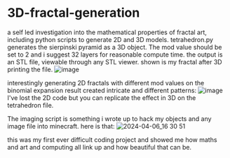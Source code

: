 # 3D-fractal-generation
a self led investigation into the mathematical properties of fractal art, including python scripts to generate 2D and 3D models.
tetrahedron.py generates the sierpinski pyramid as a 3D object. The mod value should be set to 2 and i suggest 32 layers for reasonable compute time.
the output is an STL file, viewable through any STL viewer. shown is my fractal after 3D printing the file.
![image](https://github.com/user-attachments/assets/7d789810-285f-4043-a03c-0d6f1a2bb5c7)

interestingly generating 2D fractals with different mod values on the binomial expansion result created intricate and different patterns:
![image](https://github.com/user-attachments/assets/0ca78f0e-2039-4bab-af0b-e778a21d984f)
I've lost the 2D code but you can replicate the effect in 3D on the tetrahedron file.

The imaging script is something i wrote up to hack my objects and any image file into minecraft. here is that:
![2024-04-06_16 30 51](https://github.com/user-attachments/assets/cbbce703-564c-4a0f-9700-45e2e21d3f20)

this was my first ever difficult coding project and showed me how maths and art and computing all link up and how beautiful that can be.
